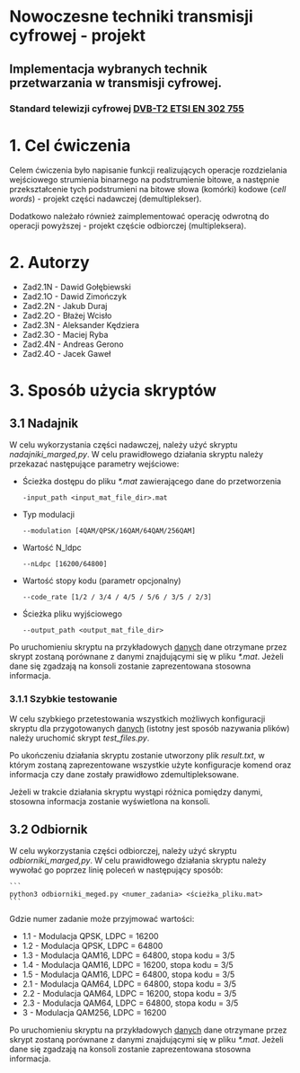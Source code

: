 # Nowoczesne techniki transmisji cyfrowej - projekt

## Implementacja wybranych technik przetwarzania w transmisji cyfrowej.
### Standard telewizji cyfrowej [DVB-T2 ETSI EN 302 755](https://www.etsi.org/deliver/etsi_en/302700_302799/302755/01.02.01_40/en_302755v010201o.pdf)

# 1. Cel ćwiczenia
Celem ćwiczenia było napisanie funkcji realizujących operacje rozdzielania wejściowego strumienia
binarnego na podstrumienie bitowe, a następnie przekształcenie tych podstrumieni na bitowe słowa 
(komórki) kodowe (_cell words_) - projekt części nadawczej (demultiplekser).

Dodatkowo należało również zaimplementować operację odwrotną do operacji powyższej - projekt 
częście odbiorczej (multipleksera).

# 2. Autorzy
- Zad2.1N - Dawid Gołębiewski
- Zad2.1O - Dawid Zimończyk
- Zad2.2N - Jakub Duraj
- Zad2.2O - Błażej Wcisło
- Zad2.3N - Aleksander Kędziera
- Zad2.3O - Maciej Ryba
- Zad2.4N - Andreas Gerono
- Zad2.4O - Jacek Gaweł

# 3. Sposób użycia skryptów
## 3.1 Nadajnik
W celu wykorzystania części nadawczej, należy użyć skryptu _nadajniki_marged,py_. W celu prawidłowego
działania skryptu należy przekazać następujące parametry wejściowe:
- Ścieżka dostępu do pliku _*.mat_ zawierającego dane do przetworzenia 
    ```-
    -input_path <input_mat_file_dir>.mat
    ```
- Typ modulacji
    ```
    --modulation [4QAM/QPSK/16QAM/64QAM/256QAM]
    ```
- Wartość N_ldpc
    ```
    --nLdpc [16200/64800]
    ```
- Wartość stopy kodu (parametr opcjonalny)
    ```
    --code_rate [1/2 / 3/4 / 4/5 / 5/6 / 3/5 / 2/3]
    ```
- Ścieżka pliku wyjściowego
    ```
    --output_path <output_mat_file_dir>
    ```
  
Po uruchomieniu skryptu na przykładowych [danych](./mat_test_files) dane otrzymane przez skrypt 
zostaną porównane z danymi znajdującymi się w pliku _*.mat_. Jeżeli dane się zgadzają na konsoli
zostanie zaprezentowana stosowna informacja.

### 3.1.1 Szybkie testowanie
W celu szybkiego przetestowania wszystkich możliwych konfiguracji skryptu dla przygotowanych 
[danych](./mat_test_files) (istotny jest sposób nazywania plików) należy uruchomić skrypt 
_test_files.py_.

Po ukończeniu działania skryptu zostanie utworzony plik _result.txt_, w którym zostaną zaprezentowane
wszystkie użyte konfiguracje komend oraz informacja czy dane zostały prawidłowo zdemultipleksowane.

Jeżeli w trakcie działania skryptu wystąpi różnica pomiędzy danymi, stosowna informacja zostanie 
wyświetlona na konsoli.

## 3.2 Odbiornik
W celu wykorzystania części odbiorczej, należy użyć skryptu _odbiorniki_marged,py_. 
W celu prawidłowego działania skryptu należy wywołać go poprzez linię poleceń w następujący sposób:

    ```
    python3 odbiorniki_meged.py <numer_zadania> <ścieżka_pliku.mat>
    ```

Gdzie numer zadanie może przyjmować wartości:
- 1.1 - Modulacja QPSK, LDPC = 16200
- 1.2 - Modulacja QPSK, LDPC = 64800
- 1.3 - Modulacja QAM16, LDPC = 64800, stopa kodu = 3/5
- 1.4 - Modulacja QAM16, LDPC = 16200, stopa kodu = 3/5
- 1.5 - Modulacja QAM16, LDPC = 64800, stopa kodu = 3/5
- 2.1 - Modulacja QAM64, LDPC = 64800, stopa kodu = 3/5
- 2.2 - Modulacja QAM64, LDPC = 16200, stopa kodu = 3/5
- 2.3 - Modulacja QAM64, LDPC = 64800, stopa kodu = 3/5
- 3   - Modulacja QAM256, LDPC = 16200

Po uruchomieniu skryptu na przykładowych [danych](./mat_test_files) dane otrzymane przez skrypt 
zostaną porównane z danymi znajdującymi się w pliku _*.mat_. Jeżeli dane się zgadzają na konsoli
zostanie zaprezentowana stosowna informacja.
